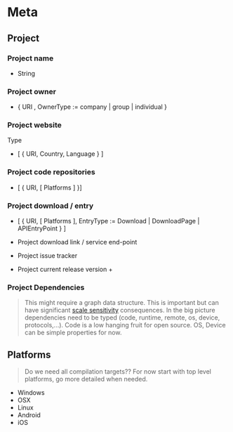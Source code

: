 # Meta

## Project



### Project name

 - String

### Project owner

 - { URI , OwnerType := company | group | individual }

### Project website

Type
 - [ { URI, Country, Language } ]

### Project code repositories

 - [ { URI, [ Platforms ] }]

### Project download / entry

 - [ { URI, [ Platforms ], EntryType := Download | DownloadPage | APIEntryPoint } ]

 - Project download link / service end-point
 - Project issue tracker
 - Project current release version
     + 

### Project Dependencies

> This might require a graph data structure. This is important but can have significant [scale sensitivity](../architecture/scale.md) consequences. In the big picture dependencies need to be typed (code, runtime, remote, os, device, protocols,...). Code is a low hanging fruit for open source. OS, Device can be simple properties for now. 

## Platforms

> Do we need all compilation targets?? For now start with top level platforms, go more detailed when needed.

 - Windows
 - OSX
 - Linux
 - Android
 - iOS

## 


